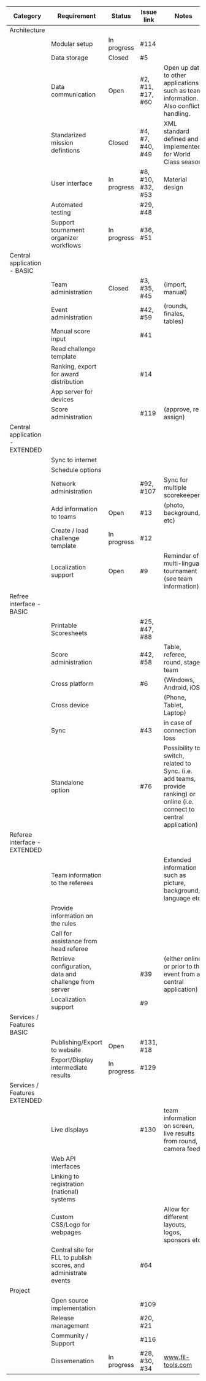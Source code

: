 | Category                       	| Requirement                                                     	| Status      	| Issue link        	| Notes                                                                                                                     	|
|--------------------------------	|-----------------------------------------------------------------	|-------------	|-------------------	|---------------------------------------------------------------------------------------------------------------------------	|
| Architecture                   	|                                                                 	|             	|                   	|                                                                                                                           	|
|                                	| Modular setup                                                   	| In progress 	| #114              	|                                                                                                                           	|
|                                	| Data storage                                                    	| Closed      	| #5                	|                                                                                                                           	|
|                                	| Data communication                                              	| Open        	| #2, #11, #17, #60 	| Open up data to other applications such as team information. Also conflict handling.                                      	|
|                                	| Standarized mission defintions                                  	| Closed      	| #4, #7, #40, #49  	| XML standard defined and implemented for World Class season                                                               	|
|                                	| User interface                                                  	| In progress 	| #8, #10, #32, #53 	| Material design                                                                                                           	|
|                                	| Automated testing                                               	|             	| #29, #48          	|                                                                                                                           	|
|                                	| Support tournament organizer workflows                          	| In progress 	| #36, #51          	|                                                                                                                           	|
| Central application - BASIC    	|                                                                 	|             	|                   	|                                                                                                                           	|
|                                	| Team administration                                             	| Closed      	| #3, #35, #45      	| (import, manual)                                                                                                          	|
|                                	| Event administration                                            	|             	| #42, #59          	| (rounds, finales, tables)                                                                                                 	|
|                                	| Manual score input                                              	|             	| #41               	|                                                                                                                           	|
|                                	| Read challenge template                                         	|             	|                   	|                                                                                                                           	|
|                                	| Ranking, export for award distribution                          	|             	| #14               	|                                                                                                                           	|
|                                	| App server for devices                                          	|             	|                   	|                                                                                                                           	|
|                                	| Score administration                                            	|             	| #119              	| (approve, re-assign)                                                                                                      	|
| Central application - EXTENDED 	|                                                                 	|             	|                   	|                                                                                                                           	|
|                                	| Sync to internet                                                	|             	|                   	|                                                                                                                           	|
|                                	| Schedule options                                                	|             	|                   	|                                                                                                                           	|
|                                	| Network administration                                          	|             	| #92, #107         	| Sync for multiple scorekeepers                                                                                            	|
|                                	| Add information to teams                                        	| Open        	| #13               	| (photo, background, etc)                                                                                                  	|
|                                	| Create / load challenge template                                	| In progress 	| #12               	|                                                                                                                           	|
|                                	| Localization support                                            	| Open        	| #9                	| Reminder of multi-lingual tournament (see team information)                                                               	|
| Refree interface - BASIC       	|                                                                 	|             	|                   	|                                                                                                                           	|
|                                	| Printable Scoresheets                                           	|             	| #25, #47, #88     	|                                                                                                                           	|
|                                	| Score administration                                            	|             	| #42, #58          	| Table, referee, round, stage, team                                                                                        	|
|                                	| Cross platform                                                  	|             	| #6                	| (Windows, Android, iOS)                                                                                                   	|
|                                	| Cross device                                                    	|             	|                   	| (Phone, Tablet, Laptop)                                                                                                   	|
|                                	| Sync                                                            	|             	| #43               	| in case of connection loss                                                                                                	|
|                                	| Standalone option                                               	|             	| #76               	| Possibility to switch, related to Sync. (i.e. add teams, provide ranking) or online (i.e. connect to central application) 	|
| Referee interface - EXTENDED   	|                                                                 	|             	|                   	|                                                                                                                           	|
|                                	| Team information to the referees                                	|             	|                   	| Extended information such as picture, background, language etc                                                            	|
|                                	| Provide information on the rules                                	|             	|                   	|                                                                                                                           	|
|                                	| Call for assistance from head referee                           	|             	|                   	|                                                                                                                           	|
|                                	| Retrieve configuration, data and challenge from server          	|             	| #39               	| (either online or prior to the event from a central application)                                                          	|
|                                	| Localization support                                            	|             	| #9                	|                                                                                                                           	|
| Services / Features BASIC      	|                                                                 	|             	|                   	|                                                                                                                           	|
|                                	| Publishing/Export to website                                    	| Open        	| #131, #18         	|                                                                                                                           	|
|                                	| Export/Display intermediate results                             	| In progress 	| #129              	|                                                                                                                           	|
| Services / Features EXTENDED   	|                                                                 	|             	|                   	|                                                                                                                           	|
|                                	| Live displays                                                   	|             	| #130              	| team information on screen, live results from round, camera feed                                                          	|
|                                	| Web API interfaces                                              	|             	|                   	|                                                                                                                           	|
|                                	| Linking to registration (national) systems                      	|             	|                   	|                                                                                                                           	|
|                                	| Custom CSS/Logo for webpages                                    	|             	|                   	| Allow for different layouts, logos, sponsors etc                                                                          	|
|                                	| Central site for FLL to publish scores, and administrate events 	|             	| #64               	|                                                                                                                           	|
| Project                        	|                                                                 	|             	|                   	|                                                                                                                           	|
|                                	| Open source implementation                                      	|             	| #109              	|                                                                                                                           	|
|                                	| Release management                                              	|             	| #20, #21          	|                                                                                                                           	|
|                                	| Community / Support                                             	|             	| #116              	|                                                                                                                           	|
|                                	| Dissemenation                                                   	| In progress 	| #28, #30, #34     	| www.fll-tools.com                                                                                                         	|
